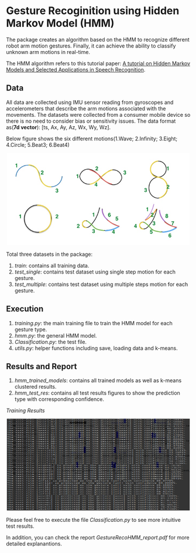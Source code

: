 # Gesture Recoginition using Hidden Markov Model (HMM)

The package creates an algorithm based on the HMM to recognize different robot arm motion gestures. Finally, it can achieve the ability to classify unknown arm motions in real-time.       

The HMM algorithm refers to this tutorial paper: [A tutorial on Hidden Markov Models and Selected Applications in Speech Recognition](http://www.ece.ucsb.edu/Faculty/Rabiner/ece259/Reprints/tutorial%20on%20hmm%20and%20applications.pdf).

Data
-----
All data are collected using IMU sensor reading from gyroscopes and accelerometers that describe the arm motions associated with the movements. The datasets were collected from a consumer mobile device so there is no need to consider bias or sensitivity issues. The data format as(**7d vector**): [ts, Ax, Ay, Az, Wx, Wy, Wz].      

Below figure shows the six different motions(1.Wave; 2.Infinity; 3.Eight; 4.Circle; 5.Beat3; 6.Beat4)
<div align=center>
  <img width="500" height="250" src="./gesture_fig.png", alt="gesture"/>
</div>

Total three datasets in the package:     
1. _train_: contains all training data.
2. _test_single_: contains test dataset using single step motion for each gesture.
3. _test_multiple_: contains test dataset using multiple steps motion for each gesture.


Execution
---------
1. _training.py_: the main training file to train the HMM model for each gesture type.
2. _hmm.py_: the general HMM model.
3. _Classification.py_: the test file.
4. _utils.py_: helper functions including save, loading data and k-means.



Results and Report
-------
1. _hmm_trained_models_: contains all trained models as well as k-means clustered results.
2. _hmm_test_res_: contains all test results figures to show the prediction type with corresponding confidence.

_Training Results_
<div align=center>
  <img width="500" height="250" src="./hmm_test_res/training.png", alt="training results"/>
</div>

Please feel free to execute the file _Classification.py_ to see more intuitive test results.

In addition, you can check the report _GestureRecoHMM_report.pdf_ for more detailed explanantions.
